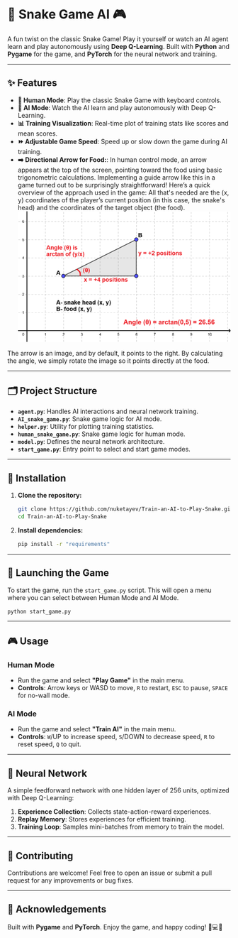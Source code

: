 # 🐍 Snake Game AI 🎮

A fun twist on the classic Snake Game! Play it yourself or watch an AI agent learn and play autonomously using **Deep Q-Learning**. Built with **Python** and **Pygame** for the game, and **PyTorch** for the neural network and training.

---

## ✨ Features

- **👾 Human Mode**: Play the classic Snake Game with keyboard controls.
- **🤖 AI Mode**: Watch the AI learn and play autonomously with Deep Q-Learning.
- **📊 Training Visualization**: Real-time plot of training stats like scores and mean scores.
- **⏩ Adjustable Game Speed**: Speed up or slow down the game during AI training.
- **➡️ Directional Arrow for Food:**: In human control mode, an arrow appears at the top of the screen, pointing toward the food using basic trigonometric calculations.
Implementing a guide arrow like this in a game turned out to be surprisingly straightforward!
Here’s a quick overview of the approach used in the game: All that's needed are the (x, y) coordinates of the player’s current position (in this case, the snake's head) and the coordinates of the target object (the food).
![alt text](https://github.com/nuketayev/Train-an-AI-to-Play-Snake/blob/main/16.png "map")

The arrow is an image, and by default, it points to the right. By calculating the angle, we simply rotate the image so it points directly at the food.

---

## 🗂️ Project Structure

- **`agent.py`**: Handles AI interactions and neural network training.
- **`AI_snake_game.py`**: Snake game logic for AI mode.
- **`helper.py`**: Utility for plotting training statistics.
- **`human_snake_game.py`**: Snake game logic for human mode.
- **`model.py`**: Defines the neural network architecture.
- **`start_game.py`**: Entry point to select and start game modes.

---

## 🚀 Installation

1. **Clone the repository:**
   ```bash
   git clone https://github.com/nuketayev/Train-an-AI-to-Play-Snake.git
   cd Train-an-AI-to-Play-Snake
   ```
2. **Install dependencies:**
   ```bash
   pip install -r "requirements"
   ```

---

## 🚀 Launching the Game

To start the game, run the `start_game.py` script. This will open a menu where you can select between Human Mode and AI Mode.

```bash
python start_game.py
```

---

## 🎮 Usage

### **Human Mode**
- Run the game and select **"Play Game"** in the main menu.
- **Controls**: Arrow keys or WASD to move, `R` to restart, `ESC` to pause, `SPACE` for no-wall mode.

### **AI Mode**
- Run the game and select **"Train AI"** in the main menu.
- **Controls**: `W`/UP to increase speed, `S`/DOWN to decrease speed, `R` to reset speed, `Q` to quit.

---

## 🧠 Neural Network

A simple feedforward network with one hidden layer of 256 units, optimized with Deep Q-Learning:
1. **Experience Collection**: Collects state-action-reward experiences.
2. **Replay Memory**: Stores experiences for efficient training.
3. **Training Loop**: Samples mini-batches from memory to train the model.

---

## 🤝 Contributing

Contributions are welcome! Feel free to open an issue or submit a pull request for any improvements or bug fixes.

---

## 🙏 Acknowledgements

Built with **Pygame** and **PyTorch**. Enjoy the game, and happy coding! 🐍💻🎉
